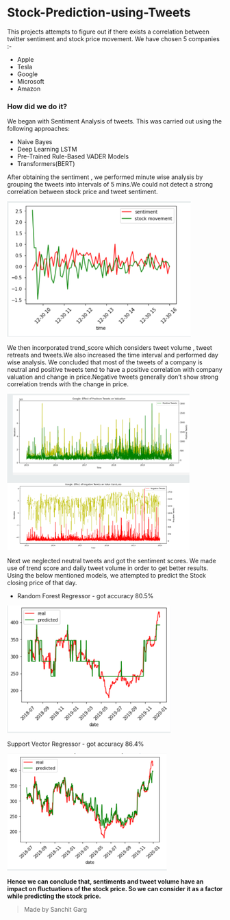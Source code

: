 # Stock-Prediction-using-Tweets

This projects attempts to figure out if there exists a correlation between twitter sentiment and stock price movement.
We have chosen 5 companies :-   
- Apple   
- Tesla   
- Google   
- Microsoft   
- Amazon

### How did we do it?
We began with Sentiment Analysis of tweets. This was carried out using the following approaches:
- Naive Bayes
- Deep Learning LSTM
- Pre-Trained Rule-Based VADER Models
- Transformers(BERT)

After obtaining the sentiment , we performed minute wise analysis by grouping the tweets into intervals of 5 mins.We could not detect a strong correlation between stock price and tweet sentiment.

![img](./images/1.png)

We then incorporated trend_score which considers tweet volume , tweet retreats and tweets.We also increased the time interval and performed day wise analysis.
We concluded that most of the tweets of a company is neutral and positive tweets tend to have a positive correlation with company valuation and change in price.Negative tweets generally don’t show strong correlation trends with the change in price.

![img](./images/2.png)

Next we neglected neutral tweets and got the sentiment scores. We made use of trend score and  daily tweet volume in order to get better results.
Using the below mentioned models, we attempted to predict the Stock closing price of that day.

- Random Forest Regressor - got accuracy 80.5%

![img](./images/3.png)

Support Vector Regressor - got accuracy 86.4%

![img](./images/4.png)

**Hence we can conclude that, sentiments and tweet volume have an impact on fluctuations of the stock price. So we can consider it as a factor while predicting the stock price.**

> Made by Sanchit Garg

